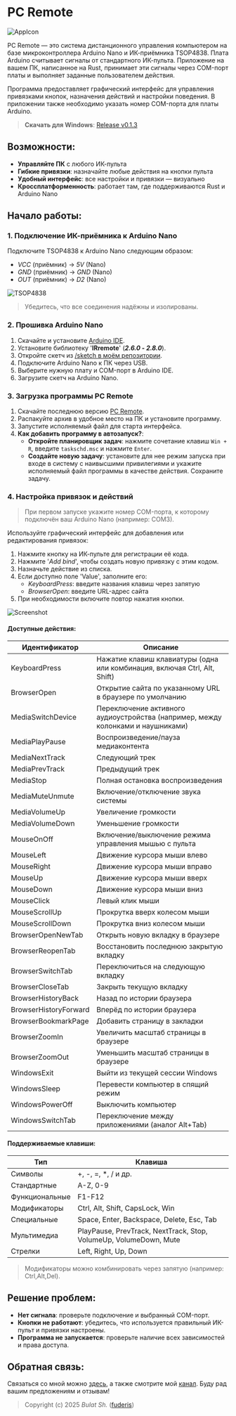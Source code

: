 # PC Remote

![AppIcon](readme/preview.png)

PC Remote — это система дистанционного управления компьютером на базе микроконтроллера Arduino Nano и ИК-приёмника TSOP4838. Плата Arduino считывает сигналы от стандартного ИК-пульта. Приложение на вашем ПК, написанное на Rust, принимает эти сигналы через COM-порт платы и выполняет заданные пользователем действия.

Программа предоставляет графический интерфейс для управления привязками кнопок, назначения действий и настройки поведения. В приложении также необходимо указать номер COM-порта для платы Arduino.

> **Скачать для Windows**: [Release v0.1.3](https://github.com/fuderis/pc-remote/raw/main/pc-remote-win64.zip)


## Возможности:

* **Управляйте ПК** с любого ИК-пульта
* **Гибкие привязки**: назначайте любые действия на кнопки пульта
* **Удобный интерфейс**: все настройки и привязки — визуально
* **Кроссплатформенность**: работает там, где поддерживаются Rust и Arduino Nano


## Начало работы:

### 1. Подключение ИК-приёмника к Arduino Nano

Подключите TSOP4838 к Arduino Nano следующим образом:

* *VCC* (приёмник) → *5V* (Nano)
* *GND* (приёмник) → *GND* (Nano)
* *OUT* (приёмник) → *D2* (Nano)

![TSOP4838](readme/tsop4836.jpg)

> Убедитесь, что все соединения надёжны и изолированы.

### 2. Прошивка Arduino Nano

1. Скачайте и установите [Arduino IDE](https://www.arduino.cc/en/software/).
2. Установите библиотеку '**IRremote**' (__*2.6.0* - *2.8.0*__).
3. Откройте скетч из [/sketch в моём репозитории](https://github.com/fuderis/pc-remote/tree/main/sketch).
4. Подключите Arduino Nano к ПК через USB.
5. Выберите нужную плату и COM-порт в Arduino IDE.
6. Загрузите скетч на Arduino Nano.

### 3. Загрузка программы PC Remote

1. Скачайте последнюю версию [PC Remote](https://github.com/fuderis/pc-remote/raw/main/pc-remote-win64.zip).
2. Распакуйте архив в удобное место на ПК и установите программу.
3. Запустите исполняемый файл для старта интерфейса.
4. **Как добавить программу в автозапуск?**:
    * **Откройте планировщик задач**: нажмите сочетание клавиш `Win + R`, введите `taskschd.msc` и нажмите `Enter`.
    * **Создайте новую задачу**: установите для нее режим запуска при входе в систему с наивысшими привилегиями и укажите исполняемый файл программы в качестве действия. Сохраните задачу.

### 4. Настройка привязок и действий

> При первом запуске укажите номер COM-порта, к которому подключён ваш Arduino Nano (например: COM3).

Используйте графический интерфейс для добавления или редактирования привязок:

1. Нажмите кнопку на ИК-пульте для регистрации её кода.
2. Нажмите '*Add bind*', чтобы создать новую привязку с этим кодом.
3. Назначьте действие из списка.
4. Если доступно поле 'Value', заполните его:
    * *KeyboardPress*: введите названия клавиш через запятую
    * *BrowserOpen*: введите URL-адрес сайта
5. При необходимости включите повтор нажатия кнопки.

![Screenshot](readme/screenshot.png)

#### Доступные действия:

| Идентификатор	        | Описание                                                                                         |
| --------------------- | ------------------------------------------------------------------------------------------------ |
| KeyboardPress	        | Нажатие клавиш клавиатуры (одна или комбинация, включая Ctrl, Alt, Shift)                        |
| BrowserOpen	        | Открытие сайта по указанному URL в браузере по умолчанию                                         |
| MediaSwitchDevice	    | Переключение активного аудиоустройства (например, между колонками и наушниками)                  |
| MediaPlayPause	    | Воспроизведение/пауза медиаконтента                                                              |
| MediaNextTrack	    | Следующий трек                                                                                   |
| MediaPrevTrack	    | Предыдущий трек                                                                                  |
| MediaStop	            | Полная остановка воспроизведения                                                                 |
| MediaMuteUnmute	    | Включение/отключение звука системы                                                               |
| MediaVolumeUp	        | Увеличение громкости                                                                             |
| MediaVolumeDown	    | Уменьшение громкости                                                                             |
| MouseOnOff	        | Включение/выключение режима управления мышью с пульта                                            |
| MouseLeft	            | Движение курсора мыши влево                                                                      |
| MouseRight	        | Движение курсора мыши вправо                                                                     |
| MouseUp	            | Движение курсора мыши вверх                                                                      |
| MouseDown	            | Движение курсора мыши вниз                                                                       |
| MouseClick	        | Левый клик мыши                                                                                  |
| MouseScrollUp	        | Прокрутка вверх колесом мыши                                                                     |
| MouseScrollDown	    | Прокрутка вниз колесом мыши                                                                      |
| BrowserOpenNewTab	    | Открыть новую вкладку в браузере                                                                 |
| BrowserReopenTab	    | Восстановить последнюю закрытую вкладку                                                          |
| BrowserSwitchTab	    | Переключиться на следующую вкладку                                                               |
| BrowserCloseTab	    | Закрыть текущую вкладку                                                                          |
| BrowserHistoryBack	| Назад по истории браузера                                                                        |
| BrowserHistoryForward	| Вперёд по истории браузера                                                                       |
| BrowserBookmarkPage	| Добавить страницу в закладки                                                                     |
| BrowserZoomIn	        | Увеличить масштаб страницы в браузере                                                            |
| BrowserZoomOut	    | Уменьшить масштаб страницы в браузере                                                            |
| WindowsExit	        | Выйти из текущей сессии Windows                                                                  |
| WindowsSleep	        | Перевести компьютер в спящий режим                                                               |
| WindowsPowerOff	    | Выключить компьютер                                                                              |
| WindowsSwitchTab	    | Переключение между приложениями (аналог Alt+Tab)                                                 |

#### Поддерживаемые клавиши:

| Тип                   | Клавиша	                                                                                        |
| --------------------- | ------------------------------------------------------------------------------------------------- |
| Символы               | +, -, =, *, / и др.                                                                               |
| Стандартные           | A-Z, 0-9	                                                                                        |
| Функциональные        | F1-F12	                                                                                        |
| Модификаторы          | Ctrl, Alt, Shift, CapsLock, Win 	                                                                |
| Специальные           | Space, Enter, Backspace, Delete, Esc, Tab	                                                        |
| Мультимедиа           | PlayPause, PrevTrack, NextTrack, Stop, VolumeUp, VolumeDown, Mute                                 |
| Стрелки               | Left, Right, Up, Down                                                                             |

> Модификаторы можно комбинировать через запятую (например: Ctrl,Alt,Del).


## Решение проблем:

* **Нет сигнала**: проверьте подключение и выбранный COM-порт.
* **Кнопки не работают**: убедитесь, что используется правильный ИК-пульт и привязки настроены.
* **Программа не запускается**: проверьте наличие всех зависимостей и права доступа.


## Обратная связь:

Связаться со мной можно [здесь](https://t.me/fuderis), а также смотрите мой [канал](https://t.me/fuderis_club).
Буду рад вашим предложениям и отзывам!

> Copyright (c) 2025 _Bulat Sh._ ([fuderis](https://t.me/fuderis))
